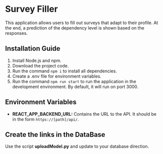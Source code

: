 # Survey Filler

This application allows users to fill out surveys that adapt to their profile. At the end, a prediction of the dependency level is shown based on the responses.

## Installation Guide

1. Install Node.js and npm.
2. Download the project code.
3. Run the command `npm i` to install all dependencies.
4. Create a .env file for environment variables.
5. Run the command `npm run start` to run the application in the development environment. By default, it will run on port 3000.

## Environment Variables

- **REACT_APP_BACKEND_URL:** Contains the URL to the API. It should be in the form `https://[path]/api/`.

## Create the links in the DataBase
Use the script **uploadModel.py** and update to your database direction.

